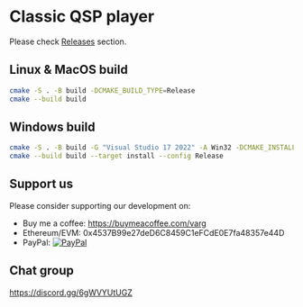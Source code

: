 # Classic QSP player

Please check [Releases](https://github.com/QSPFoundation/qspgui/releases) section.

## Linux & MacOS build

```bash
cmake -S . -B build -DCMAKE_BUILD_TYPE=Release
cmake --build build
```

## Windows build

```bash
cmake -S . -B build -G "Visual Studio 17 2022" -A Win32 -DCMAKE_INSTALL_PREFIX=out
cmake --build build --target install --config Release
```

## Support us

Please consider supporting our development on:
* Buy me a coffee: https://buymeacoffee.com/varg
* Ethereum/EVM: 0x4537B99e27deD6C8459C1eFCdE0E7fa48357e44D
* PayPal: [![PayPal](https://www.paypalobjects.com/en_US/i/btn/btn_donateCC_LG.gif)](https://www.paypal.com/donate/?hosted_button_id=RB8B6EQW4FW6N)

## Chat group

https://discord.gg/6gWVYUtUGZ
